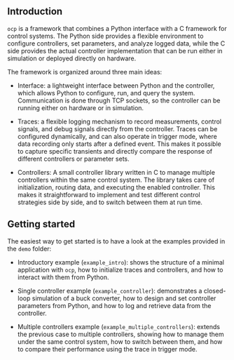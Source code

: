 ## Introduction

`ocp` is a framework that combines a Python interface with a C framework for control systems. The Python side provides a flexible environment to configure controllers, set parameters, and analyze logged data, while the C side provides the actual controller implementation that can be run either in simulation or deployed directly on hardware.

The framework is organized around three main ideas:

- Interface: a lightweight interface between Python and the controller, which allows Python to configure, run, and query the system. Communication is done through TCP sockets, so the controller can be running either on hardware or in simulation.

- Traces: a flexible logging mechanism to record measurements, control signals, and debug signals directly from the controller. Traces can be configured dynamically, and can also operate in trigger mode, where data recording only starts after a defined event. This makes it possible to capture specific transients and directly compare the response of different controllers or parameter sets.

- Controllers: A small controller library written in C to manage multiple controllers within the same control system. The library takes care of initialization, routing data, and executing the enabled controller. This makes it straightforward to implement and test different control strategies side by side, and to switch between them at run time.

## Getting started

The easiest way to get started is to have a look at the examples provided in the `demo` folder:

- Introductory example (`example_intro`): shows the structure of a minimal application with `ocp`, how to initialize traces and controllers, and how to interact with them from Python.

- Single controller example (`example_controller`): demonstrates a closed-loop simulation of a buck converter, how to design and set controller parameters from Python, and how to log and retrieve data from the controller.

- Multiple controllers example (`example_multiple_controllers`): extends the previous case to multiple controllers, showing how to manage them under the same control system, how to switch between them, and how to compare their performance using the trace in trigger mode.
